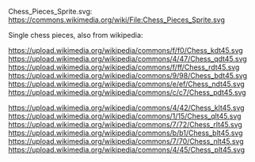 Chess_Pieces_Sprite.svg: https://commons.wikimedia.org/wiki/File:Chess_Pieces_Sprite.svg


Single chess pieces, also from wikipedia:

https://upload.wikimedia.org/wikipedia/commons/f/f0/Chess_kdt45.svg
https://upload.wikimedia.org/wikipedia/commons/4/47/Chess_qdt45.svg
https://upload.wikimedia.org/wikipedia/commons/f/ff/Chess_rdt45.svg
https://upload.wikimedia.org/wikipedia/commons/9/98/Chess_bdt45.svg
https://upload.wikimedia.org/wikipedia/commons/e/ef/Chess_ndt45.svg
https://upload.wikimedia.org/wikipedia/commons/c/c7/Chess_pdt45.svg



https://upload.wikimedia.org/wikipedia/commons/4/42/Chess_klt45.svg
https://upload.wikimedia.org/wikipedia/commons/1/15/Chess_qlt45.svg
https://upload.wikimedia.org/wikipedia/commons/7/72/Chess_rlt45.svg
https://upload.wikimedia.org/wikipedia/commons/b/b1/Chess_blt45.svg
https://upload.wikimedia.org/wikipedia/commons/7/70/Chess_nlt45.svg
https://upload.wikimedia.org/wikipedia/commons/4/45/Chess_plt45.svg
